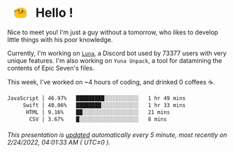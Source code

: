 <h1>   <img src="./spoink.gif" style="vertical-align:middle;" width="30px">   Hello ! </h1>

Nice to meet you! I'm just a guy without a tomorrow, who likes to develop little things with his poor knowledge.

Currently, I'm working on <a href='https://github.com/Asgarrrr/Luna'>`Luna`</a>, a Discord bot used by 73377 users with very unique features. I'm also working on `Yuna Unpack`, a tool for datamining the contents of Epic Seven's files.

This week, I've worked on ~4 hours of coding, and drinked 0 coffees ☕.

```
JavaScript │ 46.97%   █████████░░░░░░░░░░░   1 hr 49 mins
     Swift │ 40.06%   ████████░░░░░░░░░░░░   1 hr 33 mins
      HTML │ 9.16%    ██░░░░░░░░░░░░░░░░░░   21 mins
       CSV │ 3.67%    █░░░░░░░░░░░░░░░░░░░   8 mins
```

###### This presentation is [updated](https://github.com/Asgarrrr) automatically every 5 minute, most recently on 2/24/2022, 04:01:33 AM ( UTC±0 ).